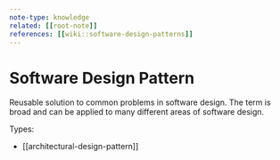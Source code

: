 ```yaml
---
note-type: knowledge
related: [[root-note]]
references: [[wiki::software-design-patterns]]
---
```


# Software Design Pattern

Reusable solution to common problems in software design. The term is broad and
can be applied to many different areas of software design.

Types:

- [[architectural-design-pattern]]
